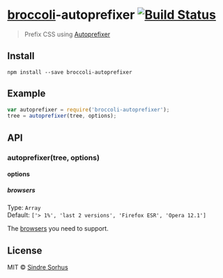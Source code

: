 # [broccoli](https://github.com/joliss/broccoli)-autoprefixer [![Build Status](https://travis-ci.org/sindresorhus/broccoli-autoprefixer.png?branch=master)](https://travis-ci.org/sindresorhus/broccoli-autoprefixer)

> Prefix CSS using [Autoprefixer](https://github.com/ai/autoprefixer)


## Install

```
npm install --save broccoli-autoprefixer
```


## Example

```js
var autoprefixer = require('broccoli-autoprefixer');
tree = autoprefixer(tree, options);
```


## API

### autoprefixer(tree, options)

#### options

##### browsers

Type: `Array`  
Default: `['> 1%', 'last 2 versions', 'Firefox ESR', 'Opera 12.1']`

The [browsers](https://github.com/ai/autoprefixer#browsers) you need to support.


## License

MIT © [Sindre Sorhus](http://sindresorhus.com)
